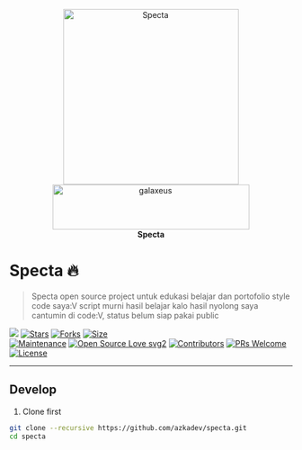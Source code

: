 <p align="center">
    <a href="https://github.com/azkadev">
        <img src="https://telegra.ph/file/e90bdeab8390b8c0d9df2.png" alt="Specta"
            width="312"
            height="312">
    </a>
    <br>
    <a href="https://youtube.com/c/galaxeus">
        <img
            src="https://raw.githubusercontent.com/azkadev/azkadev/main/assets/images/powered_galaxeus.png"
            alt="galaxeus"
            width="350"
            height="80"
        >
    </a>
    <br>
    <b>Specta</b>
    <br>
</p>
 

# Specta 🔥

> Specta open source project untuk edukasi belajar dan portofolio style code saya:V script murni hasil belajar kalo hasil nyolong saya cantumin di code:V, status belum siap pakai public

[![](https://img.shields.io/badge/specta-v0.0-darkgreen)](#)
[![Stars](https://img.shields.io/github/stars/azkadev/specta?style=flat-square&color=yellow)](https://github.com/azkadev/specta/stargazers)
[![Forks](https://img.shields.io/github/forks/azkadev/specta?style=flat-square&color=orange)](https://github.com/azkadev/specta/fork)
[![Size](https://img.shields.io/github/repo-size/azkadev/specta?style=flat-square&color=green)](https://github.com/azkadev/specta/)   
[![Maintenance](https://img.shields.io/badge/Maintained%3F-yes-green.svg)](https://github.com/azkadev/specta/graphs/commit-activity) 
[![Open Source Love svg2](https://badges.frapsoft.com/os/v2/open-source.svg?v=103)](https://github.com/azkadev/specta)
[![Contributors](https://img.shields.io/github/contributors/azkadev/specta?style=flat-square&color=green)](https://github.com/azkadev/specta/graphs/contributors)
[![PRs Welcome](https://img.shields.io/badge/PRs-welcome-brightgreen.svg?style=flat-square)](https://makeapullrequest.com)
[![License](https://img.shields.io/badge/License-AGPL-blue)](https://github.com/azkadev/specta/blob/main/LICENSE)

---

## Develop

1. Clone first

```bash
git clone --recursive https://github.com/azkadev/specta.git
cd specta
```